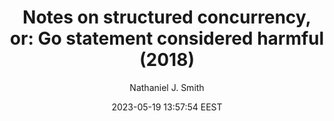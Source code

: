---
link: "https://vorpus.org/blog/notes-on-structured-concurrency-or-go-statement-considered-harmful/"
title: "Notes on structured concurrency, or: Go statement considered harmful (2018)"
author: "Nathaniel J. Smith"
author_link: "https://vorpus.org/"
date: 2023-05-19 13:57:54 EEST
tags: 
  - Programming
  - Concurrency
---